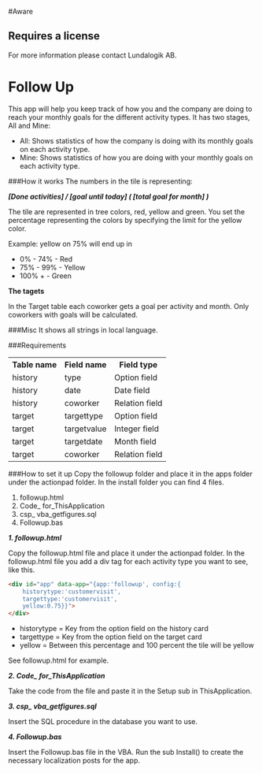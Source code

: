 #Aware

## Requires a license
For more information please contact Lundalogik AB.

#  Follow Up #
This app will help you keep track of how you and the company are doing to reach your monthly goals for the different activity types.
It has two stages, All and Mine:

* All: Shows statistics of how the company is doing with its monthly goals on each activity type.
* Mine: Shows statistics of how you are doing with your monthly goals on each activity type.

###How it works
The numbers in the tile is representing:

***[Done activities] / [goal until today] ( [total goal for month] )***

The tile are represented in tree colors, red, yellow and green. You set the percentage representing the colors by specifying the limit for the yellow color.

Example: yellow on 75% will end up in 

* 0% - 74% - Red
* 75% - 99% - Yellow
* 100% + - Green

**The tagets**

In the Target table each coworker gets a goal per activity and month. Only coworkers with goals will be calculated.

###Misc
It shows all strings in local language.

###Requirements
<table>
  <th>
    Table name
  </th>
  <th>
    Field name
  </th>
  <th>
    Field type
  </th>
  <tr>
    <td>history</td>
    <td>type</td> 
    <td>Option field</td>
  </tr>
  <tr>
    <td>history</td>
    <td>date</td> 
    <td>Date field</td>
  </tr>
   <tr>
    <td>history</td>
    <td>coworker</td> 
    <td>Relation field</td>
  </tr>
   <tr>
    <td>target</td>
    <td>targettype</td> 
    <td>Option field</td>
  </tr>
   <tr>
    <td>target</td>
    <td>targetvalue</td> 
    <td>Integer field</td>
  </tr>
   <tr>
    <td>target</td>
    <td>targetdate</td> 
    <td>Month field</td>
  </tr>
   <tr>
    <td>target</td>
    <td>coworker</td> 
    <td>Relation field</td>
  </tr>
</table>

###How to set it up
Copy the followup folder and place it in the apps folder under the actionpad folder.
In the install folder you can find 4 files.

1. followup.html
2. Code_ for_ThisApplication
3. csp_ vba_getfigures.sql
4. Followup.bas

***1. followup.html***

Copy the followup.html file and place it under the actionpad folder.
In the followup.html file you add a div tag for each activity type you want to see, like this.
```html
<div id="app" data-app="{app:'followup', config:{
	historytype:'customervisit', 
	targettype:'customervisit', 
	yellow:0.75}}">
</div>
```
    
	
* historytype = Key from the option field on the history card
* targettype = Key from the option field on the target card
* yellow = Between this percentage and 100 percent the tile will be yellow  

See followup.html for example.

***2. Code_ for_ThisApplication***

Take the code from the file and paste it in the Setup sub in ThisApplication.

***3. csp_ vba_getfigures.sql***

Insert the SQL procedure in the database you want to use. 

***4. Followup.bas***

Insert the Followup.bas file in the VBA. Run the sub Install() to create the necessary localization posts for the app.
